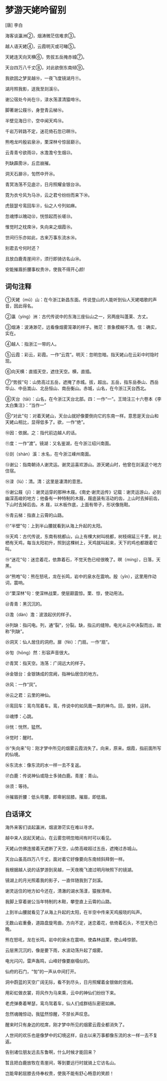 # 梦游天姥吟留别

[唐] 李白

海客谈瀛洲②，烟涛微茫信难求③。

越人语天姥④，云霞明灭或可睹⑤。

天姥连天向天横⑥，势拔五岳掩赤城⑦。

天台四万八千丈⑧，对此欲倒东南倾⑨。

我欲因之梦吴越⑩，一夜飞度镜湖月⑪。

湖月照我影，送我至剡溪⑫。

谢公宿处今尚在⑬，渌水荡漾清猿啼⑭。

脚著谢公屐⑮，身登青云梯⑯。

半壁见海日⑰，空中闻天鸡⑱。

千岩万转路不定，迷花倚石忽已暝⑲。

熊咆龙吟殷岩泉⑳，栗深林兮惊层巅㉑。

云青青兮欲雨㉒，水澹澹兮生烟㉓。

列缺霹雳㉔，丘峦崩摧。

洞天石扉㉕，訇然中开㉖。

青冥浩荡不见底㉗，日月照耀金银台㉘。

霓为衣兮风为马㉙，云之君兮纷纷而来下㉚。

虎鼓瑟兮鸾回车㉛，仙之人兮列如麻。

忽魂悸以魄动㉜，恍惊起而长嗟㉝。

惟觉时之枕席㉞，失向来之烟霞㉟。

世间行乐亦如此，古来万事东流水㊱。

别君去兮何时还？

且放白鹿青崖间㊲，须行即骑访名山㊳。

安能摧眉折腰事权贵㊴，使我不得开心颜!

## 词句注释

①天姥（mǔ）山：在今浙江新昌东面。传说登山的人能听到仙人天姥唱歌的声音，因此得名。

②瀛（yíng）洲：古代传说中的东海三座仙山之一，另两座叫蓬莱、方丈。

③烟涛：波涛渺茫，远看像烟雾笼罩的样子。微茫：景象模糊不清。信：确实，实在。

④越人：指浙江一带的人。

⑤云霞：彩云，彩霞。一作“云霓”。明灭：忽明忽暗。指天姥山在云彩中时隐时现。

⑥向天横：直插天空，遮住天空。横，直插。

⑦“势拔”句：山势高过五岳，遮掩了赤城。拔，超出。五岳，指东岳泰山、西岳华山、中岳嵩山、北岳恒山、南岳衡山。赤城，山名，在今浙江天台西北。

⑧天台（tāi）：山名，在今浙江天台北部。四：一作“一”。王琦注三十六卷本《李太白集注》：“当作一”

⑨“对此”句：对着天姥山，天台山就好像要倒向它的东南一样。意思是天台山和天姥山相比，显得低多了。欲，一作“绝”。

⑩因：依据。之：指代前边越人的话。

⑪度：一作“渡”。镜湖：又名鉴湖，在今浙江绍兴南面。

⑫剡（shàn）溪：水名，在今浙江嵊州南面。

⑬谢公：指南朝诗人谢灵运。谢灵运喜欢游山。游天姥山时，他曾在剡溪这个地方住宿。

⑭渌（lù）：清。清：这里是凄清的意思。

⑮谢公屐（jī）：谢灵运穿的那种木屐。《南史·谢灵运传》记载：谢灵运游山，必到幽深高峻的地方；他备有一种特制的木屐，屐底装有活动的齿，上山时去掉前齿，下山时去掉后齿。木
屐，以木板作底，上面有带子，形状像拖鞋。

⑯青云梯：指直上云霄的山路。

⑰“半壁”句：上到半山腰就看到从海上升起的太阳。

⑱天鸡：古代传说，东南有桃都山，山上有棵大树叫桃都，树枝绵延三千里，树上栖有天鸡，每当太阳初升，照到这棵树上，天鸡就叫起来，天下的鸡也都跟着它叫。

⑲“迷花”句：迷恋着花，依靠着石，不觉天色已经很晚了。暝（míng），日落，天黑。

⑳“熊咆”句：熊在怒吼，龙在长鸣，岩中的泉水在震响。殷（yǐn），这里用作动词，震响。

㉑“栗深林”句：使深林战栗，使层巅震惊。栗、惊，使动用法。

㉒青青：黑沉沉的。

㉓澹（dàn）澹：波浪起伏的样子。

㉔列缺：指闪电。列，通“裂”，分裂。缺，指云的缝隙。电光从云中决裂而出，故称“列缺”。

㉕洞天：仙人居住的洞府。扉（fēi）：门扇。一作“扇”。

㉖訇（hōng）然：形容声音很大。

㉗青冥：指天空。浩荡：广阔远大的样子。

㉘金银台：金银铸成的宫阙，指神仙居住的地方。

㉙风：一作“凤”。

㉚云之君：云里的神仙。

㉛鸾回车：鸾鸟驾着车。鸾，传说中的如凤凰一类的神鸟。回，旋转，运转。

㉜魂悸：心跳。

㉝恍：恍然，猛然。

㉞觉时：醒时。

㉟“失向来”句：刚才梦中所见的烟雾云霞消失了。向来，原来。烟霞，指前面所写的仙境。

㊱东流水：像东流的水一样一去不复返。

㊲白鹿：传说神仙或隐士多骑白鹿。青崖：青山。

㊳须：等待。

㊴摧眉折腰：低头弯腰，即卑躬屈膝。摧眉，即低眉。

## 白话译文

海外来客们谈起瀛洲，烟波渺茫实在难以寻求。

越中来人说起天姥山，在云雾忽明忽暗间有时可以看见。

天姥山仿佛连接着天遮断了天空，山势高峻超过五岳，遮掩过赤城山。

天台山虽高四万八千丈，面对着它好像要向东南倾斜拜倒一样。

我根据越人说的话梦游到吴越，一天夜晚飞渡过明月映照下的镜湖。

镜湖上的月光照着我的影子，一直伴随我到了剡溪。

谢灵运住的地方如今还在，清澈的湖水荡漾，猿猴清啼。

我脚上穿着谢公当年特制的木鞋，攀登直上云霄的山路。

上到半山腰就看见了从海上升起的太阳，在半空中传来天鸡报晓的叫声。

无数山岩重叠，道路盘旋弯曲，方向不定，迷恋着花，依倚着石头，不觉天色已晚。

熊在怒吼，龙在长鸣，岩中的泉水在震响，使森林战栗，使山峰惊颤。

云层黑沉沉的，像是要下雨，水波动荡升起了烟雾。

电光闪闪，雷声轰鸣，山峰好像要崩塌似的。

仙府的石门，“訇”的一声从中间打开。

洞中蔚蓝的天空广阔无际，看不到尽头，日月照耀着金银做的宫阙。

用彩虹做衣裳，将风作为马来乘，云中的神仙们纷纷下来。

老虎弹奏着琴瑟，鸾鸟驾着车，仙人们成群结队密密如麻。

忽然魂魄惊动，我猛然惊醒，不禁长声叹息。

醒来时只有身边的枕席，刚才梦中所见的烟雾云霞全都消失了。

人世间的欢乐也是像梦中的幻境这样，自古以来万事都像东流的水一样一去不复返。

告别诸位朋友远去东鲁啊，什么时候才能回来？

暂且把白鹿放牧在青崖间，等到要远行时就骑上它访名山。

岂能卑躬屈膝去侍奉权贵，使我不能有舒心畅意的笑颜！
